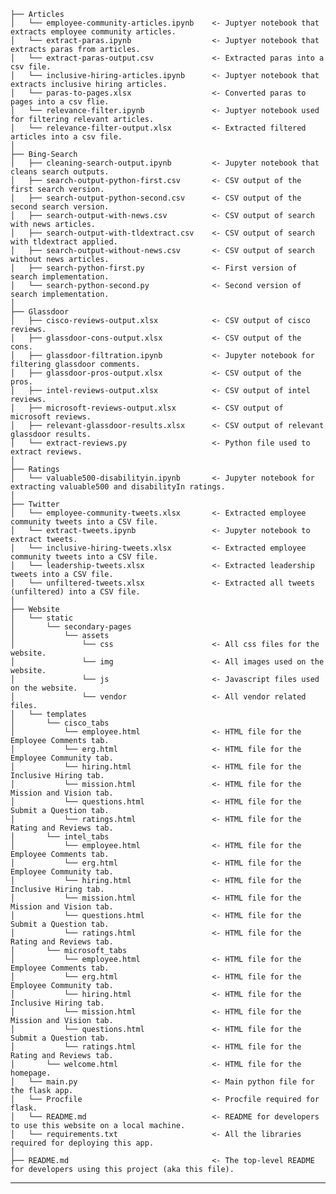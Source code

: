 
    ├── Articles                                  
    │   └── employee-community-articles.ipynb    <- Juptyer notebook that extracts employee community articles.
    │   └── extract-paras.ipynb                  <- Juptyer notebook that extracts paras from articles.
    │   └── extract-paras-output.csv             <- Extracted paras into a csv file.
    │   └── inclusive-hiring-articles.ipynb      <- Juptyer notebook that extracts inclusive hiring articles.
    │   └── paras-to-pages.xlsx                  <- Converted paras to pages into a csv flie.
    │   └── relevance-filter.ipynb               <- Juptyer notebook used for filtering relevant articles.
    │   └── relevance-filter-output.xlsx         <- Extracted filtered articles into a csv file.
    │
    ├── Bing-Search                              
    │   ├── cleaning-search-output.ipynb         <- Jupyter notebook that cleans search outputs.
    │   ├── search-output-python-first.csv       <- CSV output of the first search version.
    │   ├── search-output-python-second.csv      <- CSV output of the second search version.
    │   ├── search-output-with-news.csv          <- CSV output of search with news articles.
    │   ├── search-output-with-tldextract.csv    <- CSV output of search with tldextract applied.
    │   ├── search-output-without-news.csv       <- CSV output of search without news articles.
    │   ├── search-python-first.py               <- First version of search implementation.
    │   └── search-python-second.py              <- Second version of search implementation.
    │
    ├── Glassdoor                                
    │   ├── cisco-reviews-output.xlsx            <- CSV output of cisco reviews.
    │   ├── glassdoor-cons-output.xlsx           <- CSV output of the cons.
    │   ├── glassdoor-filtration.ipynb           <- Jupyter notebook for filtering glassdoor comments.
    │   ├── glassdoor-pros-output.xlsx           <- CSV output of the pros.
    │   ├── intel-reviews-output.xlsx            <- CSV output of intel reviews.
    │   ├── microsoft-reviews-output.xlsx        <- CSV output of microsoft reviews.
    │   ├── relevant-glassdoor-results.xlsx      <- CSV output of relevant glassdoor results.
    │   └── extract-reviews.py                   <- Python file used to extract reviews.
    │
    ├── Ratings                                  
    │   └── valuable500-disabilityin.ipynb       <- Jupyter notebook for extracting valuable500 and disabilityIn ratings.
    │
    ├── Twitter                                  
    │   └── employee-community-tweets.xlsx       <- Extracted employee community tweets into a CSV file. 
    │   └── extract-tweets.ipynb                 <- Jupyter notebook to extract tweets.   
    │   └── inclusive-hiring-tweets.xlsx         <- Extracted employee community tweets into a CSV file.     
    │   └── leadership-tweets.xlsx               <- Extracted leadership tweets into a CSV file.     
    │   └── unfiltered-tweets.xlsx               <- Extracted all tweets (unfiltered) into a CSV file.     
    │
    ├── Website                                  
    │   └── static                               
    │       └── secondary-pages                       
    │           └── assets                           
    │               └── css                      <- All css files for the website.
    │               └── img                      <- All images used on the website.
    │               └── js                       <- Javascript files used on the website.
    │               └── vendor                   <- All vendor related files.
    │   └── templates                            
    │       └── cisco_tabs                       
    │           └── employee.html                <- HTML file for the Employee Comments tab.
    │           └── erg.html                     <- HTML file for the Employee Community tab.
    │           └── hiring.html                  <- HTML file for the Inclusive Hiring tab.
    │           └── mission.html                 <- HTML file for the Mission and Vision tab.
    │           └── questions.html               <- HTML file for the Submit a Question tab.
    │           └── ratings.html                 <- HTML file for the Rating and Reviews tab.
    │       └── intel_tabs 
    │           └── employee.html                <- HTML file for the Employee Comments tab.
    │           └── erg.html                     <- HTML file for the Employee Community tab.
    │           └── hiring.html                  <- HTML file for the Inclusive Hiring tab.
    │           └── mission.html                 <- HTML file for the Mission and Vision tab.
    │           └── questions.html               <- HTML file for the Submit a Question tab.
    │           └── ratings.html                 <- HTML file for the Rating and Reviews tab.
    │       └── microsoft_tabs 
    │           └── employee.html                <- HTML file for the Employee Comments tab.
    │           └── erg.html                     <- HTML file for the Employee Community tab.
    │           └── hiring.html                  <- HTML file for the Inclusive Hiring tab.
    │           └── mission.html                 <- HTML file for the Mission and Vision tab.
    │           └── questions.html               <- HTML file for the Submit a Question tab.
    │           └── ratings.html                 <- HTML file for the Rating and Reviews tab.
    │       └── welcome.html                     <- HTML file for the homepage.
    │   └── main.py                              <- Main python file for the flask app.
    │   └── Procfile                             <- Procfile required for flask.
    │   └── README.md                            <- README for developers to use this website on a local machine.
    │   └── requirements.txt                     <- All the libraries required for deploying this app.
    │    
    ├── README.md                                <- The top-level README for developers using this project (aka this file).

--------